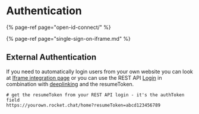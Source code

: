 # Authentication

{% page-ref page="open-id-connect/" %}

{% page-ref page="single-sign-on-iframe.md" %}

## External Authentication

If you need to automatically login users from your own website you can look at [Iframe integration page](./) or you can use the REST API [Login](./) in combination with [deeplinking](./) and the resumeToken.

```text
# get the resumeToken from your REST API login - it's the authToken field
https://yourown.rocket.chat/home?resumeToken=abcd123456789
```


